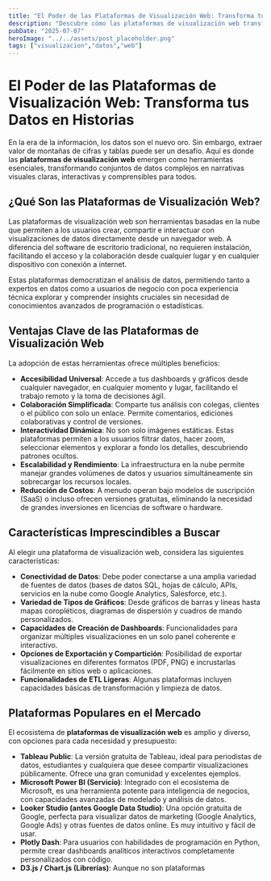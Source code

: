 ```yaml
---
title: "El Poder de las Plataformas de Visualización Web: Transforma tus Datos en Historias"
description: "Descubre cómo las plataformas de visualización web transforman tus datos en historias claras e interactivas. Conoce sus ventajas, características clave y las herramientas más populares para democratizar el análisis de datos."
pubDate: "2025-07-07"
heroImage: "../../assets/post_placeholder.png"
tags: ["visualizacion","datos","web"]
---
```



# El Poder de las Plataformas de Visualización Web: Transforma tus Datos en Historias

En la era de la información, los datos son el nuevo oro. Sin embargo, extraer valor de montañas de cifras y tablas puede ser un desafío. Aquí es donde las **plataformas de visualización web** emergen como herramientas esenciales, transformando conjuntos de datos complejos en narrativas visuales claras, interactivas y comprensibles para todos.

## ¿Qué Son las Plataformas de Visualización Web?

Las plataformas de visualización web son herramientas basadas en la nube que permiten a los usuarios crear, compartir e interactuar con visualizaciones de datos directamente desde un navegador web. A diferencia del software de escritorio tradicional, no requieren instalación, facilitando el acceso y la colaboración desde cualquier lugar y en cualquier dispositivo con conexión a internet.

Estas plataformas democratizan el análisis de datos, permitiendo tanto a expertos en datos como a usuarios de negocio con poca experiencia técnica explorar y comprender insights cruciales sin necesidad de conocimientos avanzados de programación o estadísticas.

## Ventajas Clave de las Plataformas de Visualización Web

La adopción de estas herramientas ofrece múltiples beneficios:

*   **Accesibilidad Universal**: Accede a tus dashboards y gráficos desde cualquier navegador, en cualquier momento y lugar, facilitando el trabajo remoto y la toma de decisiones ágil.
*   **Colaboración Simplificada**: Comparte tus análisis con colegas, clientes o el público con solo un enlace. Permite comentarios, ediciones colaborativas y control de versiones.
*   **Interactividad Dinámica**: No son solo imágenes estáticas. Estas plataformas permiten a los usuarios filtrar datos, hacer zoom, seleccionar elementos y explorar a fondo los detalles, descubriendo patrones ocultos.
*   **Escalabilidad y Rendimiento**: La infraestructura en la nube permite manejar grandes volúmenes de datos y usuarios simultáneamente sin sobrecargar los recursos locales.
*   **Reducción de Costos**: A menudo operan bajo modelos de suscripción (SaaS) o incluso ofrecen versiones gratuitas, eliminando la necesidad de grandes inversiones en licencias de software o hardware.

## Características Imprescindibles a Buscar

Al elegir una plataforma de visualización web, considera las siguientes características:

*   **Conectividad de Datos**: Debe poder conectarse a una amplia variedad de fuentes de datos (bases de datos SQL, hojas de cálculo, APIs, servicios en la nube como Google Analytics, Salesforce, etc.).
*   **Variedad de Tipos de Gráficos**: Desde gráficos de barras y líneas hasta mapas coropléticos, diagramas de dispersión y cuadros de mando personalizados.
*   **Capacidades de Creación de Dashboards**: Funcionalidades para organizar múltiples visualizaciones en un solo panel coherente e interactivo.
*   **Opciones de Exportación y Compartición**: Posibilidad de exportar visualizaciones en diferentes formatos (PDF, PNG) e incrustarlas fácilmente en sitios web o aplicaciones.
*   **Funcionalidades de ETL Ligeras**: Algunas plataformas incluyen capacidades básicas de transformación y limpieza de datos.

## Plataformas Populares en el Mercado

El ecosistema de **plataformas de visualización web** es amplio y diverso, con opciones para cada necesidad y presupuesto:

*   **Tableau Public**: La versión gratuita de Tableau, ideal para periodistas de datos, estudiantes y cualquiera que desee compartir visualizaciones públicamente. Ofrece una gran comunidad y excelentes ejemplos.
*   **Microsoft Power BI (Servicio)**: Integrado con el ecosistema de Microsoft, es una herramienta potente para inteligencia de negocios, con capacidades avanzadas de modelado y análisis de datos.
*   **Looker Studio (antes Google Data Studio)**: Una opción gratuita de Google, perfecta para visualizar datos de marketing (Google Analytics, Google Ads) y otras fuentes de datos online. Es muy intuitivo y fácil de usar.
*   **Plotly Dash**: Para usuarios con habilidades de programación en Python, permite crear dashboards analíticos interactivos completamente personalizados con código.
*   **D3.js / Chart.js (Librerías)**: Aunque no son plataformas 
